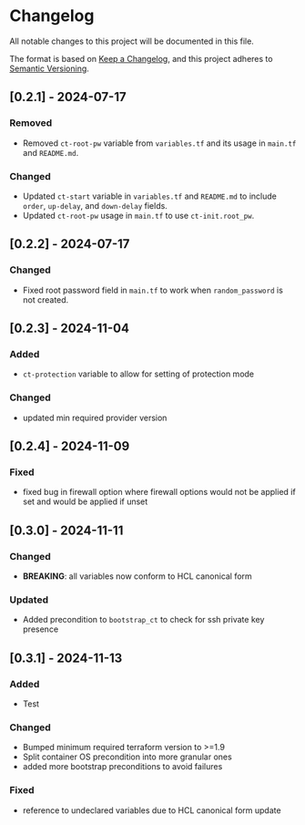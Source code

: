 # Changelog

All notable changes to this project will be documented in this file.

The format is based on [Keep a Changelog](https://keepachangelog.com/en/1.0.0/),
and this project adheres to [Semantic Versioning](https://semver.org/spec/v2.0.0.html).

## [0.2.1] - 2024-07-17

### Removed

- Removed `ct-root-pw` variable from `variables.tf` and its usage in `main.tf` and `README.md`.

### Changed

- Updated `ct-start` variable in `variables.tf` and `README.md` to include `order`, `up-delay`, and `down-delay` fields.
- Updated `ct-root-pw` usage in `main.tf` to use `ct-init.root_pw`.

## [0.2.2] - 2024-07-17

### Changed

- Fixed root password field in `main.tf` to work when `random_password` is not created.

## [0.2.3] - 2024-11-04

### Added

- `ct-protection` variable to allow for setting of protection mode

### Changed

- updated min required provider version

## [0.2.4] - 2024-11-09

### Fixed

- fixed bug in firewall option where firewall options would not be applied if set and would be applied if unset

## [0.3.0] - 2024-11-11

### Changed

- **BREAKING**: all variables now conform to HCL canonical form

### Updated

- Added precondition to `bootstrap_ct` to check for ssh private key presence

## [0.3.1] - 2024-11-13

### Added

- Test

### Changed

- Bumped minimum required terraform version to >=1.9
- Split container OS precondition into more granular ones
- added more bootstrap preconditions to avoid failures

### Fixed

- reference to undeclared variables due to HCL canonical form update
